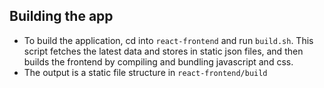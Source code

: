 ## Building the app

-   To build the application, cd into `react-frontend` and run `build.sh`. This script fetches the latest data and stores in static json files, and then builds the frontend by compiling and bundling javascript and css.
-   The output is a static file structure in `react-frontend/build`
